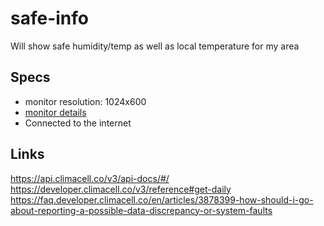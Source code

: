 # safe-info
Will show safe humidity/temp as well as local temperature for my area

## Specs
* monitor resolution: 1024x600
* [monitor details](https://www.amazon.com/gp/product/B071X8H5FB/ref=ppx_yo_dt_b_search_asin_title?ie=UTF8&psc=1)
* Connected to the internet

## Links
https://api.climacell.co/v3/api-docs/#/
https://developer.climacell.co/v3/reference#get-daily
https://faq.developer.climacell.co/en/articles/3878399-how-should-i-go-about-reporting-a-possible-data-discrepancy-or-system-faults

